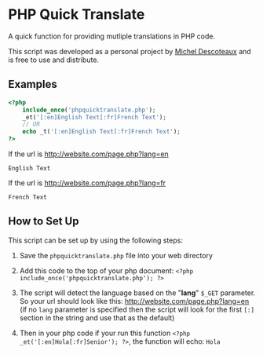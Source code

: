 # PHP Quick Translate

A quick function for providing mutliple translations in PHP code.

This script was developed as a personal project by [Michel Descoteaux](https://micheldescoteaux.com) and is free to use and distribute.

## Examples

```php
<?php
	include_once('phpquicktranslate.php');
	_et('[:en]English Text[:fr]French Text');
	// OR
	echo _t('[:en]English Text[:fr]French Text');
?>
```
If the url is http://website.com/page.php?lang=en
```
English Text
```
If the url is http://website.com/page.php?lang=fr
```
French Text
```

## How to Set Up
This script can be set up by using the following steps:

1. Save the `phpquicktranslate.php` file into your web directory

2. Add this code to the top of your php document: `<?php include_once('phpquicktranslate.php'); ?>`

3. The script will detect the language based on the "**lang**" `$_GET` parameter. So your url should look like this: http://website.com/page.php?lang=en (if no `lang` parameter is specified then the script will look for the first `[:]` section in the string and use that as the default)

4. Then in your php code if your run this function `<?php _et('[:en]Hola[:fr]Senior'); ?>`, the function will echo: `Hola`

